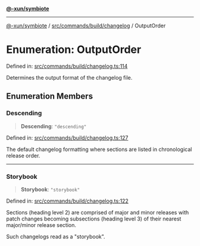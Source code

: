 [**@-xun/symbiote**](../../../../../README.md)

***

[@-xun/symbiote](../../../../../README.md) / [src/commands/build/changelog](../README.md) / OutputOrder

# Enumeration: OutputOrder

Defined in: [src/commands/build/changelog.ts:114](https://github.com/Xunnamius/symbiote/blob/fcdd2ab0b85b01d184680d7337de52754feba693/src/commands/build/changelog.ts#L114)

Determines the output format of the changelog file.

## Enumeration Members

### Descending

> **Descending**: `"descending"`

Defined in: [src/commands/build/changelog.ts:127](https://github.com/Xunnamius/symbiote/blob/fcdd2ab0b85b01d184680d7337de52754feba693/src/commands/build/changelog.ts#L127)

The default changelog formatting where sections are listed in chronological
release order.

***

### Storybook

> **Storybook**: `"storybook"`

Defined in: [src/commands/build/changelog.ts:122](https://github.com/Xunnamius/symbiote/blob/fcdd2ab0b85b01d184680d7337de52754feba693/src/commands/build/changelog.ts#L122)

Sections (heading level 2) are comprised of major and minor releases with
patch changes becoming subsections (heading level 3) of their nearest
major/minor release section.

Such changelogs read as a "storybook".
